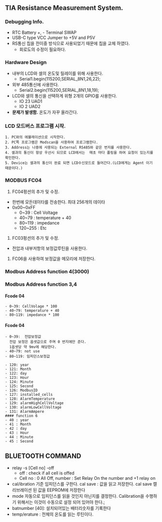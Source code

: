 ## TIA Resistance Measurement System.
### Debugging Info.
- RTC Battery +, - Terminal SWAP
- USB-C type VCC Jumper to +5V and P5V
- RS통신 칩을 전이중 방식으로 사용되었기 때문에 칩을 교체 하였다. 
    - 회로도의 수정이 필요하다.

### Hardware Design

  - 내부의 LCD와 셀의 온도및 릴레이를 위해 사용한다.   
    - Serial1.begin(115200,SERIAL_8N1,26,22);
  - 외부 485통신에 사용한다.   
    - Serial2.begin(115200,SERIAL_8N1,18,19);
  - LCD와 셀의 통신을 선택하게 위형 2개의 GPIO를 사용한다.
    - IO 23 UAD1 
    - IO 2  UAD2 
  - **문제가 발생함.**  온도가 자꾸 올라간다. 

### LCD 모드버스 프로그램 시작.
    1. PC와의 에뮬레이션으로 시작한다. 
    2. PC쪽 프로그램은 Modscan을 사용하여 프로그램한다. 
    3. Address는 나중에 사용되는 External RS485와 같은 번지를 사용한다.
    4. 셀과의 통신이 항상 우선시 되므로 LCD에서는  매초 마다 폴링을 하여 요청이 있는지를 확인한다. 
    5. Device는 셀과의 통신이 완료 되면 LCD수신모드로 들어간다.(LCD에게는 Agent 이기 때문이다.)

### MODBUS FC04
1. FC04펑션의 추가 및 수정.    
  - 한번에 모든데이타를 전송한다. 최대 256개의 데이타   
  - 0x00~0xFF 
    - 0~39 : Cell Voltage
    - 40~79 : temperature + 40
    - 80~119 : impedance 
    - 120~255 : Etc 

1. FC03펑션의 추가 및 수정.    
  - 전압과 내부저항의 보정값루틴을 사용한다.
1. FC06을 사용하여 보정값을 메모리에 저장한다.


### Modbus Address function 4(3000)

### Modbus Address function 3,4
#### Fcode 04
    - 0~39: CellVolage * 100 
    - 40~79: temperature + 40
    - 80~119: impedance * 100 
#### Fcode 04
    - 0~39:  전압보정값
      전압 보정은 옵셋값으로 주며 0 번지에만 준다. 
      1옵셋당 약 9mv에 해당한다.
    - 40~79: not use 
    - 80~119: 임피던스보정값 

    - 120: year
    - 121: Month 
    - 122: day 
    - 123: Hour
    - 124: Minute 
    - 125: Second
    - 126: ModbusID
    - 127: installed_cells 
    - 128: AlarmTemperature 
    - 129: alarmHighCellVoltage 
    - 130: alarmLowCellVoltage 
    - 131: AlarmAmpere 
    #### function 6
    - 40 : year
    - 41 : Month 
    - 42 : day 
    - 43 : Hour
    - 44 : Minute 
    - 45 : Second
## BLUETOOTH COMMAND
  - relay -s [Cell no] -off 
    - off : check if all cell is offed 
    - Cell no : 0 All Off, 
      number : Set Relay On the number and +1 relay on 
  - cal/ibration 기준 임피던스를 구한다. 
    cal save : 값을 읽고 저장한다.
    cal save 캘리브레이션 된 값을 EEPROM에 저장한다
  - mode  자동으로 임피던스를 읽을 것인지 아닌지를 결정한다. 
          Calibration을 수행하기 위해서는 이것이 수동으로 설정 되어 있어야 한다.;
  - batnumber [40]: 설치되어있는 배터리숫자를 기록한다
  - temp/erature : 전체의 온도를 읽는 루틴이다.
  